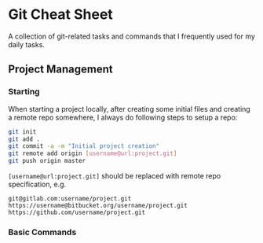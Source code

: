 # Git Cheat Sheet

A collection of git-related tasks and commands that I frequently used for my daily tasks.

## Project Management

### Starting

When starting a project locally, after creating some initial files and creating a remote repo somewhere, I always do following steps to setup a repo:
```bash
git init
git add .
git commit -a -m "Initial project creation"
git remote add origin [username@url:project.git]
git push origin master
```
`[username@url:project.git]` should be replaced with remote repo specification, e.g.
```
git@gitlab.com:username/project.git
https://username@bitbucket.org/username/project.git
https://github.com/username/project.git
```

### Basic Commands
